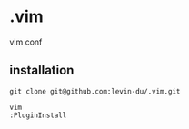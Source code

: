 # .vim
vim conf

## installation

```shell
git clone git@github.com:levin-du/.vim.git

vim
:PluginInstall
```

